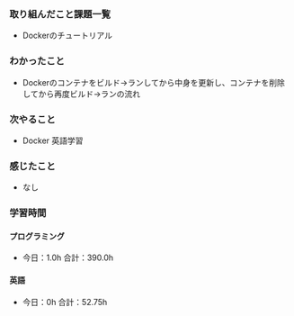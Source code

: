 ### 取り組んだこと課題一覧
- Dockerのチュートリアル
### わかったこと
- Dockerのコンテナをビルド→ランしてから中身を更新し、コンテナを削除してから再度ビルド→ランの流れ
### 次やること
- Docker  英語学習
### 感じたこと
- なし
### 学習時間
#### プログラミング
- 今日：1.0h 合計：390.0h
#### 英語
- 今日：0h 合計：52.75h